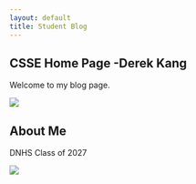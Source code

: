 ```yaml
---
layout: default
title: Student Blog
---
```



## CSSE Home Page -Derek Kang
Welcome to my blog page.

<img src="{{site.baseurl}}/images/compsic-icon.png">

## About Me
DNHS Class of 2027

<img src="{{site.baseurl}}/images/test1 csse.png">